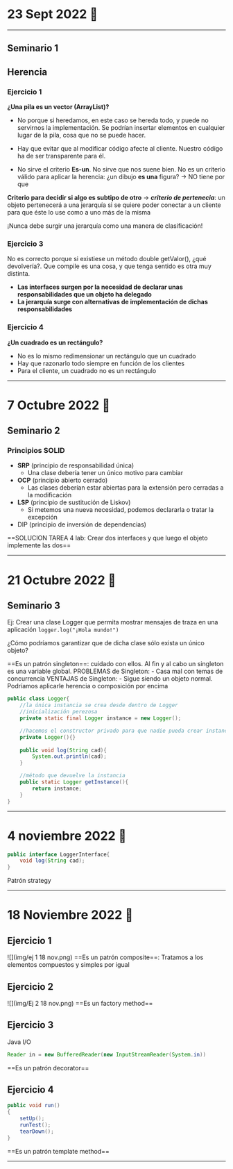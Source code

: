 # 23 Sept 2022 🍮
---
## Seminario 1
## Herencia

### Ejercicio 1
**¿Una pila es un vector (ArrayList)?**
- No porque si heredamos, en este caso se hereda todo, y puede no servirnos la implementación. Se podrían insertar elementos en cualquier lugar de la pila, cosa que no se puede hacer.

- Hay que evitar que al modificar código afecte al cliente. Nuestro código ha de ser transparente para él.

- No sirve el criterio **Es-un**. No sirve que nos suene bien. No es un criterio válido para aplicar la herencia: ¿un dibujo **es una** figura? -> NO tiene por que

**Criterio para decidir si algo es subtipo de otro** -> ***criterio de pertenecia***: un objeto pertenecerá a una jerarquía si se quiere poder conectar a un cliente para que éste lo use como a uno más de la misma

¡Nunca debe surgir una jerarquía como una manera de clasificación!


### Ejercicio 3
No es correcto porque si existiese un método double getValor(), ¿qué devolvería?. Que compile es una cosa, y que tenga sentido es otra muy distinta.

- **Las interfaces surgen por la necesidad de declarar unas responsabilidades que un objeto ha delegado**
- **La jerarquía surge con alternativas de implementación de dichas responsabilidades**

### Ejercicio 4
**¿Un cuadrado es un rectángulo?**
- No es lo mismo redimensionar un rectángulo que un cuadrado
- Hay que razonarlo todo siempre en función de los clientes
- Para el cliente, un cuadrado no es un rectángulo

---
# 7 Octubre 2022 🍬
## Seminario 2
### Principios SOLID
- **SRP** (principio de responsabilidad única)
	- Una clase debería tener un único motivo para cambiar
- **OCP** (principio abierto cerrado)
	- Las clases deberían estar abiertas para la extensión pero cerradas a la modificación
- **LSP** (principio de sustitución de Liskov)
	- Si metemos una nueva necesidad, podemos declararla o tratar la excepción
- DIP (principio de inversión de dependencias)

==SOLUCION TAREA 4 lab: Crear dos interfaces y que luego el objeto implemente las dos==

---
# 21 Octubre 2022 🧸
## Seminario 3

Ej: Crear una clase Logger que permita mostrar mensajes de traza en una aplicación
`logger.log("¡Hola mundo!")`

¿Cómo podríamos garantizar que de dicha clase sólo exista un único objeto?

==Es un patrón singleton==: cuidado con ellos. Al fin y al cabo un singleton es una variable global.
PROBLEMAS de Singleton:
	- Casa mal con temas de concurrencia
VENTAJAS de Singleton:
	- Sigue siendo un objeto normal. Podríamos aplicarle herencia o composición por encima
````java
public class Logger{
	//la única instancia se crea desde dentro de Logger
	//inicialización perezosa
	private static final Logger instance = new Logger();

	//hacemos el constructor privado para que nadie pueda crear instancias
	private Logger(){}
		
	public void log(String cad){
		System.out.println(cad);
	}

	//método que devuelve la instancia
	public static Logger getInstance(){
		return instance;
	}
}
````

---
# 4 noviembre 2022 🦆

```java
public interface LoggerInterface{
	void log(String cad);
}
```
Patrón strategy

---
# 18 Noviembre 2022 🦊

## Ejercicio 1
![](img/ej 1 18 nov.png)
==Es un patrón composite==: Tratamos a los elementos compuestos y simples por igual

## Ejercicio 2

![](img/Ej 2 18 nov.png)
==Es un factory method==

## Ejercicio 3
Java I/O

```java
Reader in = new BufferedReader(new InputStreamReader(System.in))
```

==Es un patrón decorator==


## Ejercicio 4

```java
public void run()
{
	setUp();
	runTest();
	tearDown();
}
```

==Es un patrón template method==

---